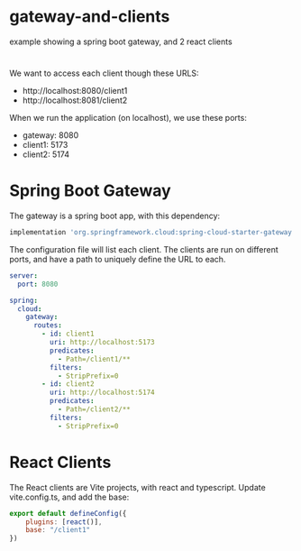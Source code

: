 # gateway-and-clients
example showing a spring boot gateway, and 2 react clients


#

We want to access each client though these URLS:
* http://localhost:8080/client1
* http://localhost:8081/client2

When we run the application (on localhost), we use these ports:

* gateway: 8080
* client1: 5173
* client2: 5174

# Spring Boot Gateway

The gateway is a spring boot app, with this dependency:

```groovy
implementation 'org.springframework.cloud:spring-cloud-starter-gateway'
```

The configuration file will list each client. The clients are
run on different ports, and have a path to uniquely define the
URL to each.

```yaml
server:
  port: 8080

spring:
  cloud:
    gateway:
      routes:
        - id: client1
          uri: http://localhost:5173
          predicates:
            - Path=/client1/**
          filters:
            - StripPrefix=0
        - id: client2
          uri: http://localhost:5174
          predicates:
            - Path=/client2/**
          filters:
            - StripPrefix=0
```

# React Clients

The React clients are Vite projects, with react and typescript.
Update vite.config.ts, and add the base: 

```javascript
export default defineConfig({
    plugins: [react()],
    base: "/client1"
})

```

